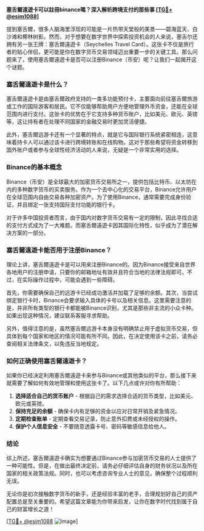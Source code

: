 **塞舌爾遠遊卡可以註冊binance嗎？深入解析跨境支付的那些事 [[TG💪+ @esim1088](https://t.me/s/esim1088)]**

提到塞舌爾，很多人脑海里浮现的可能是一片热带天堂般的美景——碧海蓝天、白沙滩和椰林树影。然而，对于想要在数字世界中探索投资机会的人来说，塞舌尔还拥有另一张王牌：塞舌爾遠遊卡（Seychelles Travel Card）。这张卡不仅是旅行者的贴心伴侣，更可能是你在数字货币交易领域迈出重要一步的关键工具。那么问题来了，使用塞舌爾遠遊卡是否可以注册Binance（币安）呢？让我们一起揭开这个谜题。

### 塞舌爾遠遊卡是什么？

塞舌爾遠遊卡是由塞舌爾政府支持的一类多功能预付卡，主要面向前往塞舌爾旅游或工作的国际游客和居民。它不仅能够帮助用户方便地管理外币资金，还能在全球范围内进行支付。这张卡的优势在于它支持多种货币账户，比如美元、欧元、英镑等，这让持有者在处理不同国家的金融交易时更加灵活便捷。

此外，塞舌爾远游卡还有一个显著的特点，就是它与国际银行系统紧密相连，这意味着持卡人可以通过该卡进行跨境转账和在线购物。这对于那些希望将资金转移到国外账户或者参与全球性经济活动的人来说，无疑是一个非常实用的选择。

### Binance的基本概念

Binance（币安）是全球最大的加密货币交易所之一，提供包括比特币、以太坊在内的多种数字货币的买卖服务。作为一个去中心化的交易平台，Binance允许用户在全球范围内自由交易各种加密资产。为了使用Binance，通常需要完成身份验证，并且绑定一张支持国际支付功能的银行卡。

对于许多中国投资者而言，由于国内对数字货币交易有一定的限制，因此寻找合适的支付方式成为了一大难题。而塞舌爾遠遊卡因其国际化特性，似乎成为了潜在解决方案的一部分。

### 塞舌爾遠遊卡能否用于注册Binance？

理论上讲，塞舌爾遠遊卡是可以用来注册Binance的。因为Binance接受来自世界各地用户的注册申请，只要你的邮箱地址有效并且符合当地的法律法规即可。不过，在实际操作过程中，可能会遇到一些障碍。

首先，你需要确保自己的远游卡已经成功激活并加载了足够的余额。其次，当尝试绑定银行卡时，Binance会要求输入具体的卡号以及相关信息。这里需要注意的是，并非所有类型的银行卡都能被Binance识别，尤其是那些非主流的小众卡种。如果出现这种情况，建议联系客服寻求帮助。

另外，值得注意的是，虽然塞舌爾远游卡本身没有明确禁止用于虚拟货币交易，但具体到每个国家和地区的情况可能有所不同。因此，在决定使用该卡之前，请务必查阅相关法律条文，以免违反当地规定。

### 如何正确使用塞舌爾遠遊卡？

如果你已经决定利用塞舌爾遠遊卡来参与Binance或其他类似的平台，那么接下来就需要了解如何有效地管理和使用这张卡了。以下几点或许对你有所帮助：

1. **选择适合自己的货币账户** - 根据自己的需求选择合适的货币类型，比如美元、欧元或英镑。
2. **保持充足的余额** - 确保卡内有足够的资金以应对日常开销及紧急情况。
3. **定期检查账单** - 定期查看交易记录，防止意外扣费或未经授权的操作。
4. **保护个人信息安全** - 不要随意透露卡号、密码等敏感信息给他人。

### 结论

综上所述，塞舌爾遠遊卡确实为想要通过Binance参与加密货币交易的人士提供了一种可能性。但是，在做出最终决定前，请务必仔细评估自身的财务状况以及所在国家的相关政策法规。同时，也可以考虑咨询专业人士的意见，确保整个过程顺利无误。

无论你是初次接触数字货币的新手，还是经验丰富的老手，合理规划好自己的资产配置总是至关重要的。希望这篇文章能为你带来启发，让你在数字时代找到属于自己的财富增长之道！

[[TG💪+ @esim1088](https://t.me/s/esim1088) ![Image](https://i.postimg.cc/4NQfJmqS/Snipaste-2025-05-13-00-14-12.png)]